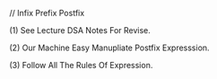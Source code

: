 // Infix Prefix Postfix

(1) See Lecture DSA Notes For Revise.

(2) Our Machine Easy Manupliate Postfix Expresssion. 

(3) Follow All The Rules Of Expression. 









